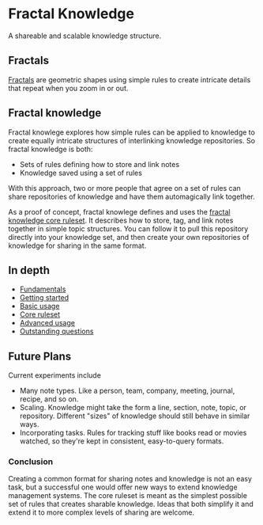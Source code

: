 # Fractal Knowledge
A shareable and scalable knowledge structure.

## Fractals
[Fractals](https://en.wikipedia.org/wiki/Fractal) are geometric shapes using simple rules to create intricate details that repeat when you zoom in or out.

## Fractal knowledge
 Fractal knowlege explores how simple rules can be applied to knowledge to create equally intricate structures of interlinking knowledge repositories. So fractal knowledge is both:
- Sets of rules defining how to store and link notes
- Knowledge saved using a set of rules

With this approach, two or more people that agree on a set of rules can share repositories of knowledge and have them automagically link together.

As a proof of concept, fractal knowlege defines and uses the [fractal knowledge core ruleset](../ruleset/fractal%20knowledge%20core%20ruleset.md). It describes how to store, tag, and link notes together in simple topic structures. You can follow it to pull this repository directly into your knowledge set, and then create your own repositories of knowledge for sharing in the same format.

## In depth
- [Fundamentals](../note/fundamentals.md)
- [Getting started](../note/getting%20started.md)
- [Basic usage](../note/basic%20usage.md)
- [Core ruleset](../ruleset/fractal%20knowledge%20core%20ruleset.md)
- [Advanced usage](../note/advanced%20usage.md)
- [Outstanding questions](../note/outstanding%20questions.md)

## Future Plans
Current experiments include
- Many note types. Like a person, team, company, meeting, journal, recipe, and so on.
- Scaling. Knowledge might take the form a line, section, note, topic, or repository. Different "sizes" of knowledge should still behave in similar ways.
- Incorporating tasks. Rules for tracking stuff like books read or movies watched, so they're kept in consistent, easy-to-query formats.

### Conclusion
Creating a common format for sharing notes and knowledge is not an easy task, but a successful one would offer new ways to extend knowledge management systems. The core ruleset is meant as the simplest possible set of rules that creates sharable knowledge. Ideas that both simplify it and extend it to more complex levels of sharing are welcome.
